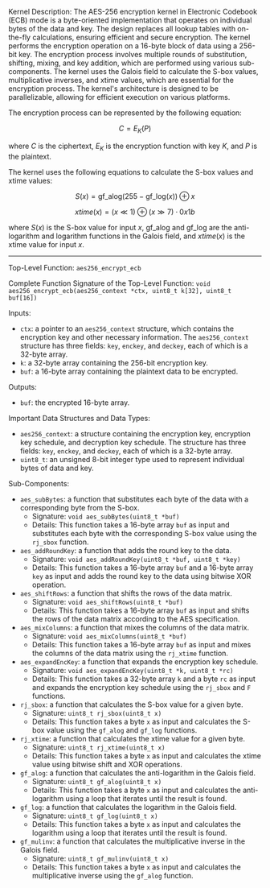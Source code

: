 Kernel Description:
The AES-256 encryption kernel in Electronic Codebook (ECB) mode is a byte-oriented implementation that operates on individual bytes of the data and key. The design replaces all lookup tables with on-the-fly calculations, ensuring efficient and secure encryption. The kernel performs the encryption operation on a 16-byte block of data using a 256-bit key. The encryption process involves multiple rounds of substitution, shifting, mixing, and key addition, which are performed using various sub-components. The kernel uses the Galois field to calculate the S-box values, multiplicative inverses, and xtime values, which are essential for the encryption process. The kernel's architecture is designed to be parallelizable, allowing for efficient execution on various platforms.

The encryption process can be represented by the following equation:

$$C = E_{K}(P)$$

where $C$ is the ciphertext, $E_{K}$ is the encryption function with key $K$, and $P$ is the plaintext.

The kernel uses the following equations to calculate the S-box values and xtime values:

$$S(x) = \text{gf\_alog}(255 - \text{gf\_log}(x)) \oplus x$$

$$xtime(x) = (x \ll 1) \oplus (x \gg 7) \cdot 0x1b$$

where $S(x)$ is the S-box value for input $x$, $\text{gf\_alog}$ and $\text{gf\_log}$ are the anti-logarithm and logarithm functions in the Galois field, and $xtime(x)$ is the xtime value for input $x$.

---

Top-Level Function: `aes256_encrypt_ecb`

Complete Function Signature of the Top-Level Function:
`void aes256_encrypt_ecb(aes256_context *ctx, uint8_t k[32], uint8_t buf[16])`

Inputs:
- `ctx`: a pointer to an `aes256_context` structure, which contains the encryption key and other necessary information. The `aes256_context` structure has three fields: `key`, `enckey`, and `deckey`, each of which is a 32-byte array.
- `k`: a 32-byte array containing the 256-bit encryption key.
- `buf`: a 16-byte array containing the plaintext data to be encrypted.

Outputs:
- `buf`: the encrypted 16-byte array.

Important Data Structures and Data Types:
- `aes256_context`: a structure containing the encryption key, encryption key schedule, and decryption key schedule. The structure has three fields: `key`, `enckey`, and `deckey`, each of which is a 32-byte array.
- `uint8_t`: an unsigned 8-bit integer type used to represent individual bytes of data and key.

Sub-Components:
- `aes_subBytes`: a function that substitutes each byte of the data with a corresponding byte from the S-box.
    - Signature: `void aes_subBytes(uint8_t *buf)`
    - Details: This function takes a 16-byte array `buf` as input and substitutes each byte with the corresponding S-box value using the `rj_sbox` function.
- `aes_addRoundKey`: a function that adds the round key to the data.
    - Signature: `void aes_addRoundKey(uint8_t *buf, uint8_t *key)`
    - Details: This function takes a 16-byte array `buf` and a 16-byte array `key` as input and adds the round key to the data using bitwise XOR operation.
- `aes_shiftRows`: a function that shifts the rows of the data matrix.
    - Signature: `void aes_shiftRows(uint8_t *buf)`
    - Details: This function takes a 16-byte array `buf` as input and shifts the rows of the data matrix according to the AES specification.
- `aes_mixColumns`: a function that mixes the columns of the data matrix.
    - Signature: `void aes_mixColumns(uint8_t *buf)`
    - Details: This function takes a 16-byte array `buf` as input and mixes the columns of the data matrix using the `rj_xtime` function.
- `aes_expandEncKey`: a function that expands the encryption key schedule.
    - Signature: `void aes_expandEncKey(uint8_t *k, uint8_t *rc)`
    - Details: This function takes a 32-byte array `k` and a byte `rc` as input and expands the encryption key schedule using the `rj_sbox` and `F` functions.
- `rj_sbox`: a function that calculates the S-box value for a given byte.
    - Signature: `uint8_t rj_sbox(uint8_t x)`
    - Details: This function takes a byte `x` as input and calculates the S-box value using the `gf_alog` and `gf_log` functions.
- `rj_xtime`: a function that calculates the xtime value for a given byte.
    - Signature: `uint8_t rj_xtime(uint8_t x)`
    - Details: This function takes a byte `x` as input and calculates the xtime value using bitwise shift and XOR operations.
- `gf_alog`: a function that calculates the anti-logarithm in the Galois field.
    - Signature: `uint8_t gf_alog(uint8_t x)`
    - Details: This function takes a byte `x` as input and calculates the anti-logarithm using a loop that iterates until the result is found.
- `gf_log`: a function that calculates the logarithm in the Galois field.
    - Signature: `uint8_t gf_log(uint8_t x)`
    - Details: This function takes a byte `x` as input and calculates the logarithm using a loop that iterates until the result is found.
- `gf_mulinv`: a function that calculates the multiplicative inverse in the Galois field.
    - Signature: `uint8_t gf_mulinv(uint8_t x)`
    - Details: This function takes a byte `x` as input and calculates the multiplicative inverse using the `gf_alog` function.